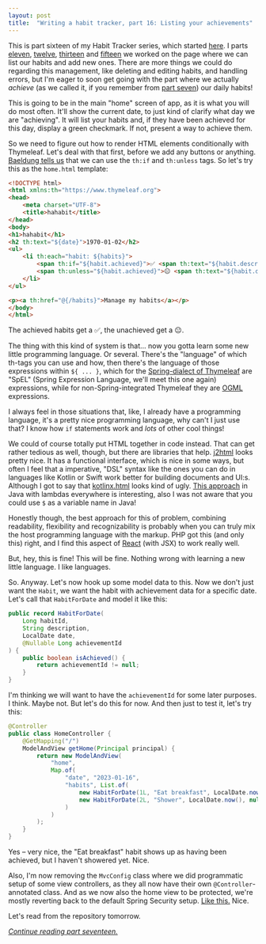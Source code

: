 ```yaml
---
layout: post
title:  "Writing a habit tracker, part 16: Listing your achievements"
---
```


This is part sixteen of my Habit Tracker series, which started [here](/posts/2023-01-01-writing-a-habit-tracker). I parts [eleven](/posts/2023-01-11-habit-tracker-the-habits-page), [twelve](/posts/2023-01-12-habit-tracker-making-habits-page-work), [thirteen](/posts/2023-01-13-habit-tracker-reading-from-repository) and [fifteen](/posts/2023-01-15-habit-tracker-add-new-habit) we worked on the page where we can list our habits and add new ones. There are more things we could do regarding this management, like deleting and editing habits, and handling errors, but I'm eager to soon get going with the part where we actually _achieve_ (as we called it, if you remember from [part seven](/posts/2023-01-07-habit-tracker-achievements)) our daily habits!  

This is going to be in the main "home" screen of app, as it is what you will do most often. It'll show the current date, to just kind of clarify what day we are "achieving". It will list your habits and, if they have been achieved for this day, display a green checkmark. If not, present a way to achieve them. 

So we need to figure out how to render HTML elements conditionally with Thymeleaf. Let's deal with that first, before we add any buttons or anything. [Baeldung tells us](https://www.baeldung.com/spring-thymeleaf-conditionals) that we can use the `th:if` and `th:unless` tags. So let's try this as the `home.html` template:

```html
<!DOCTYPE html>
<html xmlns:th="https://www.thymeleaf.org">
<head>
    <meta charset="UTF-8">
    <title>hahabit</title>
</head>
<body>
<h1>hahabit</h1>
<h2 th:text="${date}">1970-01-02</h2>
<ul>
    <li th:each="habit: ${habits}">
        <span th:if="${habit.achieved}">✅ <span th:text="${habit.description}">Take a walk</span></span>
        <span th:unless="${habit.achieved}">😐 <span th:text="${habit.description}">Take a walk</span></span>
    </li>
</ul>

<p><a th:href="@{/habits}">Manage my habits</a></p>
</body>
</html>
```

The achieved habits get a ✅, the unachieved get a 😐. 

The thing with this kind of system is that... now you gotta learn some new little programming language. Or several. There's the "language" of which th-tags you can use and how, then there's the language of those expressions within `${ ... }`, which for the [Spring-dialect of Thymeleaf](https://www.thymeleaf.org/doc/tutorials/3.1/thymeleafspring.html) are "SpEL" (Spring Expression Language, we'll meet this one again) expressions, while for non-Spring-integrated Thymeleaf they are [OGML](https://commons.apache.org/proper/commons-ognl/language-guide.html) expressions.  

I always feel in those situations that, like, I already have a programming language, it's a pretty nice programming language, why can't I just use that? I know how `if` statements work and _lots_ of other cool things! 

We could of course totally put HTML together in code instead. That can get rather tedious as well, though, but there are libraries that help. [j2html](https://j2html.com/) looks pretty nice. It has a functional interface, which is nice in some ways, but often I feel that a imperative, "DSL" syntax like the ones you can do in languages like Kotlin or Swift work better for building documents and UI:s. Although I got to say that [kotlinx.html](https://github.com/kotlin/kotlinx.html) looks kind of ugly. [This approach](https://github.com/benjiman/java-html-dsl2) in Java with lambdas everywhere is interesting, also I was not aware that you could use `$` as a variable name in Java! 

Honestly though, the best approach for this of problem, combining readability, flexibility and recognizability is probably when you can truly mix the host programming language with the markup. PHP got this (and only this) right, and I find this aspect of [React](https://reactjs.org/) (with JSX) to work really well.

But, hey, this is fine! This will be fine. Nothing wrong with learning a new little language. I like languages. 

So. Anyway. Let's now hook up some model data to this. Now we don't just want the `Habit`, we want the habit with achievement data for a specific date. Let's call that `HabitForDate` and model it like this:

```java
public record HabitForDate(
    Long habitId,
    String description,
    LocalDate date,
    @Nullable Long achievementId
) {
    public boolean isAchieved() {
        return achievementId != null;
    }
}
```

I'm thinking we will want to have the `achievementId` for some later purposes. I think. Maybe not. But let's do this for now. And then just to test it, let's try this:

```java
@Controller
public class HomeController {
    @GetMapping("/")
    ModelAndView getHome(Principal principal) {
        return new ModelAndView(
            "home",
            Map.of(
                "date", "2023-01-16",
                "habits", List.of(
                    new HabitForDate(1L, "Eat breakfast", LocalDate.now(), 1L),
                    new HabitForDate(2L, "Shower", LocalDate.now(), null)
                )
            )
        );
    }
}
```

Yes – very nice, the "Eat breakfast" habit shows up as having been achieved, but I haven't showered yet. Nice.

Also, I'm now removing the `MvcConfig` class where we did programmatic setup of some view controllers, as they all now have their own `@Controller`-annotated class. And as we now also the home view to be protected, we're mostly reverting back to the default Spring Security setup. [Like this.](https://github.com/skagedal/hahabit/commit/1ff145cd4cea5804830a25270877d79d0460501e) Nice.

Let's read from the repository tomorrow.

_[Continue reading part seventeen.](/posts/2023-01-17-habit-tracker-reading-habits-for-date)_
